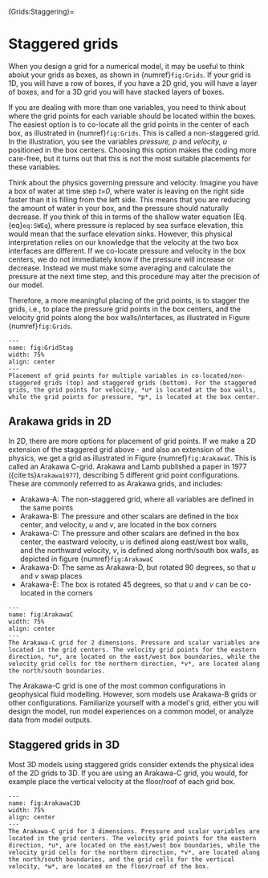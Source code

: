 (Grids:Staggering)=
# Staggered grids

When you design a grid for a numerical model, it may be useful to think aboiut your grids as boxes, as shown in {numref}`fig:Grids`. If your grid is 1D, you will have a row of boxes, if you have a 2D grid, you will have a layer of boxes, and for a 3D grid you will have stacked layers of boxes.

If you are dealing with more than one variables, you need to think about where the grid points for each variable should be located within the boxes. The easiest option is to co-locate all the grid points in the center of each box, as illustrated in {numref}`fig:Grids`. This is called a non-staggered grid. In the illustration, you see the variables *pressure, p* and *velocity, u* positioned in the box centers. Choosing this option makes the coding more care-free, but it turns out that this is not the most suitable placements for these variables.

Think about the physics governing pressure and velocity. Imagine you have a box of water at time step *t=0*, where water is leaving on the right side faster than it is filling from the left side. This means that you are reducing the amount of water in your box, and the pressure should naturally decrease. If you think of this in terms of the shallow water equation (Eq. {eq}`eq:SWEq`), where pressure is replaced by sea surface elevation, this would mean that the surface elevation sinks. However, this physical interpretation relies on our knowledge that the velocity at the two box interfaces are different. If we co-locate pressure and velocity in the box centers, we do not immediately know if the pressure will increase or decrease. Instead we must make some averaging and calculate the pressure at the next time step, and this procedure may alter the precision of our model.

Therefore, a more meaningful placing of the grid points, is to stagger the grids, i.e., to place the pressure grid points in the box centers, and the velocity grid points along the box walls/interfaces, as illustrated in Figure {numref}`fig:Grids`.

```{figure} ./GridStag.png
---
name: fig:GridStag
width: 75%
align: center
---
Placement of grid points for multiple variables in co-located/non-staggered grids (top) and staggered grids (bottom). For the staggered grids, the grid points for velocity, *u* is located at the box walls, while the grid points for pressure, *p*, is located at the box center.
```

## Arakawa grids in 2D

In 2D, there are more options for placement of grid points. If we make a 2D extension of the staggered grid above - and also an extension of the physics, we get a grid as illustrated in Figure {numref}`fig:ArakawaC`. This is called an Arakawa C-grid. Arakawa and Lamb published a paper in 1977  ({cite:ts}`Arakawa1977`), describing 5 different grid point configurations. These are commonly referred to as Arakawa grids, and includes:
* Arakawa-A: The non-staggered grid, where all variables are defined in the same points
* Arakawa-B: The pressure and other scalars are defined in the box center, and velocity, *u* and *v*, are located in the box corners
* Arakawa-C: The pressure and other scalars are defined in the box center, the eastward velocity, *u* is defined along east/west box walls, and the northward velocity, *v*, is defined along north/south box walls, as depicted in figure {numref}`fig:ArakawaC`
* Arakawa-D: The same as Arakawa-D, but rotated 90 degrees, so that *u* and *v* swap places
* Arakawa-E: The box is rotated 45 degrees, so that *u* and *v* can be co-located in the corners 

```{figure} ./ArakawaC.png
---
name: fig:ArakawaC
width: 75%
align: center
---
The Arakawa-C grid for 2 dimensions. Pressure and scalar variables are located in the grid centers. The velocity grid points for the eastern direction, *u*, are located on the east/west box boundaries, while the velocity grid cells for the northern direction, *v*, are located along the north/south boundaries.
```

The Arakawa-C grid is one of the most common configurations in geophysical fluid modelling. However, som models use Arakawa-B grids or other configurations. Familiarize yourself with a model's grid, either you will design the model, run model experiences on a common model, or analyze data from model outputs.

## Staggered grids in 3D

Most 3D models using staggered grids consider extends the physical idea of the 2D grids to 3D. If you are using an Arakawa-C grid, you would, for example place the vertical velocity at the floor/roof of each grid box.

```{figure} ./ArakawaC3D.png
---
name: fig:ArakawaC3D
width: 75%
align: center
---
The Arakawa-C grid for 3 dimensions. Pressure and scalar variables are located in the grid centers. The velocity grid points for the eastern direction, *u*, are located on the east/west box boundaries, while the velocity grid cells for the northern direction, *v*, are located along the north/south boundaries, and the grid cells for the vertical velocity, *w*, are located on the floor/roof of the box.
```
